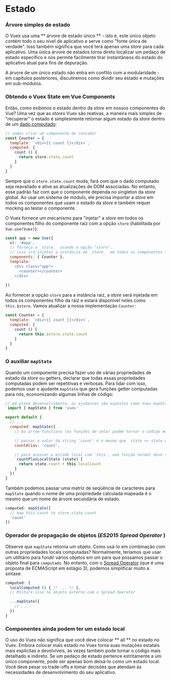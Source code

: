 # Estado

### Árvore simples de estado

O Vuex usa uma ** árvore de estado único ** - isto é, este único objeto contém todo o seu nível de aplicativo e serve como "fonte única de verdade". Isso também significa que você terá apenas uma _store_  para cada aplicativo. Uma única árvore de estados torna direto localizar um pedaço de estado específico e nos permite facilmente tirar instantâneos do estado do aplicativo atual para fins de depuração.

A árvore de um único estado não entra em conflito com a modularidade - em capítulos posteriores, discutiremos como dividir seu estado e mutações em sub-módulos.
### Obtendo o Vuex State em Vue Components

Então, como exibimos o estado dentro da _store_  em nossos componentes do Vue? Uma vez que as _stores_  Vuex são reativas, a maneira mais simples de "recuperar" o estado é simplesmente retornar algum estado da _store_  dentro de um [dado computado](https://br.vuejs.org/v2/guide/computed.html):

``` js
// vamos criar um componente de contador
const Counter = {
  template: `<div>{{ count }}</div>`,
  computed: {
    count () {
      return store.state.count
    }
  }
}
```

Sempre que o `store.state.count` muda, fará com que o dado computado seja reavaliado e ative as atualizações de DOM associadas.
No entanto, esse padrão faz com que o componente dependa no singleton da _store_  global. Ao usar um sistema de módulo, ele precisa importar a _store_  em todos os componentes que usam o estado da _store_  e também requer mocking ao testar o componente.

O Vuex fornece um mecanismo para "injetar" a _store_  em todos os componentes filho do componente raiz com a opção `store` (habilitada por `Vue.use(Vuex)`):
``` js
const app = new Vue({
  el: '#app',
  // forneça a _store_  usando a opção "store".
  // isso irá injetar a instância da _store_  em todos os componentes filho.  store,
  components: { Counter },
  template: `
    <div class="app">
      <counter></counter>
    </div>
  `
})
```

Ao fornecer a opção `store` para a instância raiz, a _store_  será injetada em todos os componentes filho da raiz e estará disponível neles como `this.$store`. Vamos atualizar a nossa implementação `Counter`:

``` js
const Counter = {
  template: `<div>{{ count }}</div>`,
  computed: {
    count () {
      return this.$store.state.count
    }
  }
}
```

### O auxiliar `mapState`

Quando um componente precisa fazer uso de várias propriedades de estado da _store_  ou getters, declarar que todas essas propriedades computadas podem ser repetitivas e verbosas. Para lidar com isso, podemos usar o ajudante `mapState` que gera funções getter computadas para nós, economizando algumas linhas de código:

``` js
// em pleno desenvolvimento, os ajudantes são expostos como Vuex.mapState
 import { mapState } from 'vuex'

export default {
  // ...
  computed: mapState({
    // As arrow functions (ou funções de seta) podem tornar o código muito sucinto!    count: state => state.count,

    // passar o valor da string 'count' é o mesmo que `state => state.count`
    countAlias: 'count',

    // para acessar o estado local com `this`, uma função normal deve ser usada
     countPlusLocalState (state) {
      return state.count + this.localCount
    }
  })
}
```

Também podemos passar uma matriz de seqüência de caracteres para `mapState` quando o nome de uma propriedade calculada mapeada é o mesmo que um nome de árvore secundária de estado.

``` js
computed: mapState([
  // map this.count to store.state.count
  'count'
])
```

### Operador de propagação de objetos (_ES2015_ _Spread_ _Operator_ )

Observe que `mapState` retorna um objeto. Como usá-lo em combinação com outras propriedades locais computadas? Normalmente, teríamos que usar um utilitário para fundir vários objetos em um para que possamos passar o objeto final para `computado`. No entanto, com o [Spread Operator](https://github.com/sebmarkbage/ecmascript-rest-spread) (que é uma proposta de ECMAScript em estágio 3), podemos simplificar muito a sintaxe:

``` js
computed: {
  localComputed () { /* ... */ },
  // Misture isso no objeto externo com o Spread Operator

  ...mapState({
    // ...
  })
}
```

### Componentes ainda podem ter um estado local

O uso do Vuex não significa que você deve colocar ** all ** no estado no Vuex. Embora colocar mais estado no Vuex torna suas mutações estatais mais explícitas e devolvíveis, às vezes também pode tornar o código mais detalhado e indireto. Se um pedaço de estado pertence estritamente a um único componente, pode ser apenas bom deixá-lo como um estado local. Você deve pesar os trade-offs e tomar decisões que atendam às necessidades de desenvolvimento do seu aplicativo.
